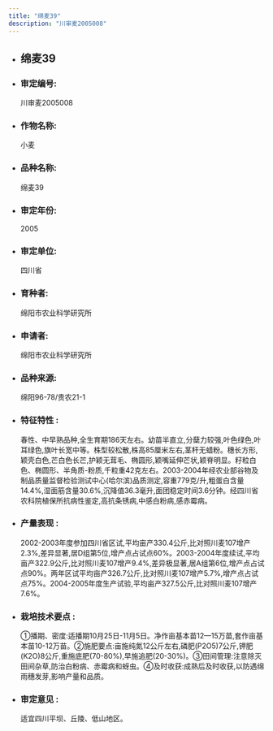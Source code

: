 ```yaml
---
title: "绵麦39"
description: "川审麦2005008"
---
```

* ## 绵麦39
* ###  审定编号:  
   川审麦2005008

*  ### 作物名称:  
   小麦

*   ###  品种名称: 
    绵麦39

*   ### 审定年份: 
    2005

*   ### 审定单位:  
    四川省

*   ### 育种者:  
    绵阳市农业科学研究所

*   ### 申请者:  
    绵阳市农业科学研究所

*   ### 品种来源:  
    绵阳96-78/贵农21-1

*   ### 特征特性 : 
    春性、中早熟品种,全生育期186天左右。幼苗半直立,分蘖力较强,叶色绿色,叶耳绿色,旗叶长宽中等。株型较松散,株高85厘米左右,茎秆无蜡粉。穗长方形,颖壳白色,芒白色长芒,护颖无茸毛、椭圆形,颖嘴延伸芒状,颖脊明显。籽粒白色、椭圆形、半角质-粉质,千粒重42克左右。2003-2004年经农业部谷物及制品质量监督检验测试中心(哈尔滨)品质测定,容重779克/升,粗蛋白含量14.4%,湿面筋含量30.6%,沉降值36.3毫升,面团稳定时间3.6分钟。经四川省农科院植保所抗病性鉴定,高抗条锈病,中感白粉病,感赤霉病。

*   ### 产量表现 : 
    2002-2003年度参加四川省区试,平均亩产330.4公斤,比对照川麦107增产2.3%,差异显著,居D组第5位,增产点占试点60%。2003-2004年度续试,平均亩产322.9公斤,比对照川麦107增产9.4%,差异极显著,居A组第6位,增产点占试点90%。两年区试平均亩产326.7公斤,比对照川麦107增产5.7%,增产点占试点75%。2004-2005年度生产试验,平均亩产327.5公斤,比对照川麦107增产7.6%。

*   ### 栽培技术要点 : 
    ①播期、密度:适播期10月25日-11月5日。净作亩基本苗12—15万苗,套作亩基本苗10-12万苗。②施肥要点:亩施纯氮12公斤左右,磷肥(P2O5)7公斤,钾肥(K2O)8公斤,重施底肥(70-80%),早施追肥(20-30%)。③田间管理:注意除灭田间杂草,防治白粉病、赤霉病和蚜虫。④及时收获:成熟后及时收获,以防遇绵雨穗发芽,影响产量和品质。

*   ### 审定意见 : 
    适宜四川平坝、丘陵、低山地区。
